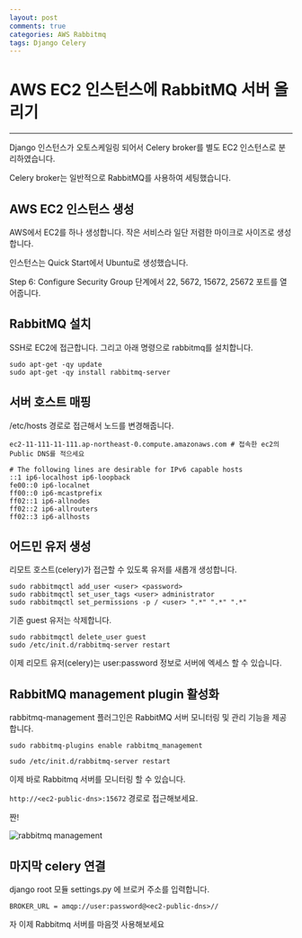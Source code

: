 ```yaml
---
layout: post
comments: true
categories: AWS Rabbitmq
tags: Django Celery
---
```


# AWS EC2 인스턴스에 RabbitMQ 서버 올리기

---

Django 인스턴스가 오토스케일링 되어서 Celery broker를 별도 EC2 인스턴스로 분리하였습니다. 

Celery broker는 일반적으로 RabbitMQ를 사용하여 세팅했습니다.


## AWS EC2 인스턴스 생성

AWS에서 EC2를 하나 생성합니다. 작은 서비스라 일단 저렴한 마이크로 사이즈로 생성합니다.

인스턴스는 Quick Start에서 Ubuntu로 생성했습니다. 

Step 6: Configure Security Group 단계에서 22, 5672, 15672, 25672 포트를 열어줍니다.

## RabbitMQ 설치

SSH로 EC2에 접근합니다. 그리고 아래 명령으로 rabbitmq를 설치합니다.

```
sudo apt-get -qy update
sudo apt-get -qy install rabbitmq-server
```

## 서버 호스트 매핑

/etc/hosts 경로로 접근해서 노드를 변경해줍니다.

```
ec2-11-111-11-111.ap-northeast-0.compute.amazonaws.com # 접속한 ec2의 Public DNS를 적으세요

# The following lines are desirable for IPv6 capable hosts
::1 ip6-localhost ip6-loopback
fe00::0 ip6-localnet
ff00::0 ip6-mcastprefix
ff02::1 ip6-allnodes
ff02::2 ip6-allrouters
ff02::3 ip6-allhosts                                              
```


## 어드민 유저 생성

리모트 호스트(celery)가 접근할 수 있도록 유저를 새롭개 생성합니다.

```
sudo rabbitmqctl add_user <user> <password>
sudo rabbitmqctl set_user_tags <user> administrator
sudo rabbitmqctl set_permissions -p / <user> ".*" ".*" ".*"
```

기존 guest 유저는 삭제합니다.

```
sudo rabbitmqctl delete_user guest
sudo /etc/init.d/rabbitmq-server restart
```

이제 리모트 유저(celery)는 user:password 정보로 서버에 엑세스 할 수 있습니다. 


## RabbitMQ management plugin 활성화

rabbitmq-management 플러그인은 RabbitMQ 서버 모니터링 및 관리 기능을 제공합니다.

```
sudo rabbitmq-plugins enable rabbitmq_management

sudo /etc/init.d/rabbitmq-server restart
```

이제 바로 Rabbitmq 서버를 모니터링 할 수 있습니다.

```http://<ec2-public-dns>:15672``` 경로로 접근해보세요.

짠!

![rabbitmq management](/assets/rabbitmq-management.png)

## 마지막 celery 연결

django root 모듈 settings.py 에 브로커 주소를 입력합니다.

```
BROKER_URL = amqp://user:password@<ec2-public-dns>//
```

자 이제 Rabbitmq 서버를 마음껏 사용해보세요
